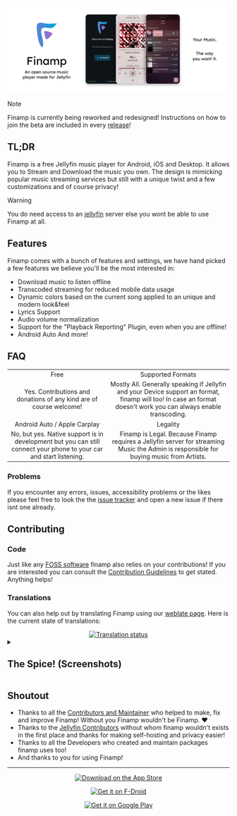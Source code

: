 ![Banner](./GitHub_Banner.png)


> [!NOTE]
> Finamp is currently being reworked and redesigned! Instructions on how to join the beta are included in every [release](https://github.com/jmshrv/finamp/releases)!

## TL;DR
Finamp is a free Jellyfin music player for Android, iOS and Desktop. It allows you to Stream and Download the music you own. The design is mimicking popular music streaming services but still with a unique twist and a few customizations and of course privacy!
> [!WARNING]
> You do need access to an [jellyfin](https://jellyfin.org) server else you wont be able to use Finamp at all.


## Features
Finamp comes with a bunch of features and settings, we have hand picked a few features we believe you'll be the most interested in:
- Download music to listen offline
- Transcoded streaming for reduced mobile data usage
- Dynamic colors based on the current song applied to an unique and modern look&feel
- Lyrics Support
- Audio volume normalization
- Support for the "Playback Reporting" Plugin, even when you are offline!
- Android Auto
And more!

## FAQ


| | |
|:----:|:----:|
| Free | Supported Formats |
| Yes. Contributions and donations of any kind are of course welcome! | Mostly All. Generally speaking if Jellyfin and your Device support an format, finamp will too! In case an format doesn't work you can always enable transcoding. |
| Android Auto / Apple Carplay | Legality |
| No, but yes. Native support is in development but you can still connect your phone to your car and start listening. | Finamp is Legal. Because Finamp requires a Jellyfin server for streaming Music the Admin is responsible for buying music from Artists. |

### Problems
If you encounter any errors, issues, accessibility problems or the likes please feel free to look the the [issue tracker](https://github.com/jmshrv/finamp/issues) and open a new issue if there isnt one already.


## Contributing
### Code
Just like any [FOSS software](https://en.wikipedia.org/wiki/Free_and_open-source_software) finamp also relies on your contributions!
If you are interested you can consult the [Contribution Guidelines](https://github.com/jmshrv/finamp/blob/main/CONTRIBUTING.md) to get stated. Anything helps!

### Translations
You can also help out by translating Finamp using our [weblate page](https://hosted.weblate.org/engage/finamp/). Here is the current state of translations:
<div align="center">
<a href="https://hosted.weblate.org/engage/finamp/">
  <img src="https://hosted.weblate.org/widget/finamp/finamp/horizontal-auto.svg" alt="Translation status" />
</a>
</div>

<details>
<summary>

## The Spice! (Screenshots)

</summary>

<details>
<summary>

#### Login
</summary>

<img src=".">
</details>

<details>
<summary>

#### Home
</summary>

<img src=".">
</details>

<details>
<summary>

#### Player
</summary>

<img src=".">
</details>

<details>
<summary>

#### Album / Playlist
</summary>

<img src=".">
</details>

<details>
<summary>

#### Settings
</summary>

<img src=".">
</details>

<details>

<summary>

#### Downloads
</summary>

<img src=".">
</details>

</details>



## Shoutout
- Thanks to all the [Contributors and Maintainer](https://github.com/jmshrv/finamp/graphs/contributors) who helped to make, fix and improve Finamp! Without you Finamp wouldn't be Finamp. ❤️
- Thanks to the [Jellyfin Contributors](https://jellyfin.org/contribute/) without whom finamp wouldn't exists in the first place and thanks for making self-hosting and privacy easier!
- Thanks to all the Developers who created and maintain packages finamp uses too!
- And thanks to you for using Finamp!

______

<div align="center">

[<img src="app-store-badges/app-store.svg"
    alt="Download on the App Store"
    height="55">](https://apps.apple.com/us/app/finamp/id1574922594)

[<img src="app-store-badges/fdroid.png"
    alt="Get it on F-Droid"
    height="80">](https://f-droid.org/packages/com.unicornsonlsd.finamp/)

[<img src="app-store-badges/play-store.png"
    alt="Get it on Google Play"
    height="80">](https://play.google.com/store/apps/details?id=com.unicornsonlsd.finamp)
</div>
